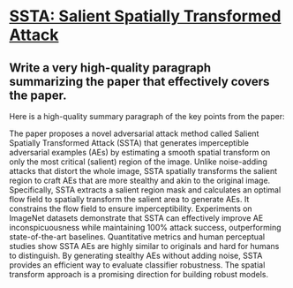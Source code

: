 # [SSTA: Salient Spatially Transformed Attack](https://arxiv.org/abs/2312.07258)

## Write a very high-quality paragraph summarizing the paper that effectively covers the paper.

 Here is a high-quality summary paragraph of the key points from the paper:

The paper proposes a novel adversarial attack method called Salient Spatially Transformed Attack (SSTA) that generates imperceptible adversarial examples (AEs) by estimating a smooth spatial transform on only the most critical (salient) region of the image. Unlike noise-adding attacks that distort the whole image, SSTA spatially transforms the salient region to craft AEs that are more stealthy and akin to the original image. Specifically, SSTA extracts a salient region mask and calculates an optimal flow field to spatially transform the salient area to generate AEs. It constrains the flow field to ensure imperceptibility. Experiments on ImageNet datasets demonstrate that SSTA can effectively improve AE inconspicuousness while maintaining 100% attack success, outperforming state-of-the-art baselines. Quantitative metrics and human perceptual studies show SSTA AEs are highly similar to originals and hard for humans to distinguish. By generating stealthy AEs without adding noise, SSTA provides an efficient way to evaluate classifier robustness. The spatial transform approach is a promising direction for building robust models.

